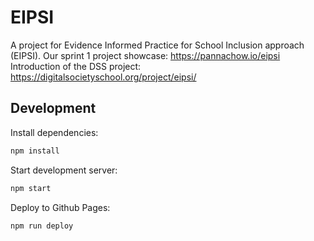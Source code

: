 # EIPSI

A project for Evidence Informed Practice for School Inclusion approach (EIPSI).
Our sprint 1 project showcase: https://pannachow.io/eipsi
Introduction of the DSS project: https://digitalsocietyschool.org/project/eipsi/


## Development

Install dependencies:

```sh
npm install
```

Start development server:

```sh
npm start
```

Deploy to Github Pages:

```sh
npm run deploy
```
